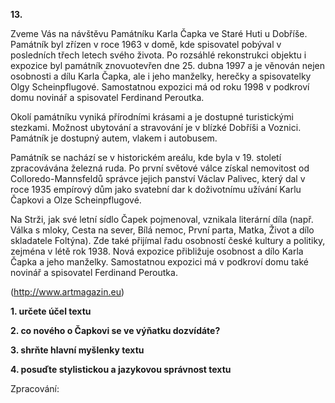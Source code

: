 **13.**

Zveme Vás na návštěvu Památníku Karla Čapka ve Staré Huti u Dobříše. Památník byl zřízen v roce 1963 v domě, kde spisovatel pobýval v posledních třech letech svého života. Po rozsáhlé rekonstrukci objektu i expozice byl památník znovuotevřen dne 25. dubna 1997 a je věnován nejen osobnosti a dílu Karla Čapka, ale i jeho manželky, herečky a spisovatelky Olgy Scheinpflugové. Samostatnou expozici má od roku 1998 v podkroví domu novinář a spisovatel Ferdinand Peroutka.

Okolí památníku vyniká přírodními krásami a je dostupné turistickými stezkami. Možnost ubytování a stravování je v blízké Dobříši a Voznici. Památník je dostupný autem, vlakem i autobusem.

Památník se nachází se v historickém areálu, kde byla v 19. století zpracovávána železná ruda. Po první světové válce získal nemovitost od Colloredo-Mannsfeldů správce jejich panství Václav Palivec, který dal v roce 1935 empírový dům jako svatební dar k doživotnímu užívání Karlu Čapkovi a Olze Scheinpflugové.

Na Strži, jak své letní sídlo Čapek pojmenoval, vznikala literární díla (např. Válka s mloky, Cesta na sever, Bílá nemoc, První parta, Matka, Život a dílo skladatele Foltýna). Zde také přijímal řadu osobností české kultury a politiky, zejména v létě rok 1938. Nová expozice přibližuje osobnost a dílo Karla Čapka a jeho manželky. Samostatnou expozici má v podkroví domu také novinář a spisovatel Ferdinand Peroutka.

(http://www.artmagazin.eu)

**1. určete účel textu**

**2. co nového o Čapkovi se ve výňatku dozvídáte?**

**3. shrňte hlavní myšlenky textu**

**4. posuďte stylistickou a jazykovou správnost textu**

Zpracování:

